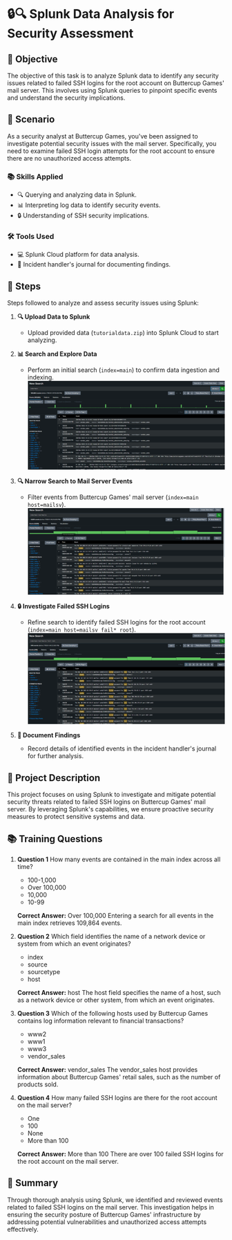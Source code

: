 # 🔒🔍 Splunk Data Analysis for Security Assessment

## 🎯 Objective
The objective of this task is to analyze Splunk data to identify any security issues related to failed SSH logins for the root account on Buttercup Games' mail server. This involves using Splunk queries to pinpoint specific events and understand the security implications.

## 📖 Scenario
As a security analyst at Buttercup Games, you've been assigned to investigate potential security issues with the mail server. Specifically, you need to examine failed SSH login attempts for the root account to ensure there are no unauthorized access attempts.

### 📚 Skills Applied
- 🔍 Querying and analyzing data in Splunk.
- 📊 Interpreting log data to identify security events.
- 🔒 Understanding of SSH security implications.

### 🛠️ Tools Used
- 💻 Splunk Cloud platform for data analysis.
- 📝 Incident handler's journal for documenting findings.

## 📝 Steps
Steps followed to analyze and assess security issues using Splunk:

1. **🔍 Upload Data to Splunk**
   - Upload provided data (`tutorialdata.zip`) into Splunk Cloud to start analyzing.

2. **📊 Search and Explore Data**
   - Perform an initial search (`index=main`) to confirm data ingestion and indexing.
   ![Step 2](1.png)

3. **🔍 Narrow Search to Mail Server Events**
   - Filter events from Buttercup Games' mail server (`index=main host=mailsv`).
   ![Step 3](2.png)

4. **🔒 Investigate Failed SSH Logins**
   - Refine search to identify failed SSH logins for the root account (`index=main host=mailsv fail* root`).
   ![Step 4](3.png)

5. **📝 Document Findings**
   - Record details of identified events in the incident handler's journal for further analysis.

## 📜 Project Description
This project focuses on using Splunk to investigate and mitigate potential security threats related to failed SSH logins on Buttercup Games' mail server. By leveraging Splunk's capabilities, we ensure proactive security measures to protect sensitive systems and data.

## 📚 Training Questions

1. **Question 1**
   How many events are contained in the main index across all time?
   - 100-1,000
   - Over 100,000
   - 10,000
   - 10-99
   
   **Correct Answer:** Over 100,000
   Entering a search for all events in the main index retrieves 109,864 events.

2. **Question 2**
   Which field identifies the name of a network device or system from which an event originates?
   - index
   - source
   - sourcetype
   - host
   
   **Correct Answer:** host
   The host field specifies the name of a host, such as a network device or other system, from which an event originates.

3. **Question 3**
   Which of the following hosts used by Buttercup Games contains log information relevant to financial transactions?
   - www2
   - www1
   - www3
   - vendor_sales
   
   **Correct Answer:** vendor_sales
   The vendor_sales host provides information about Buttercup Games' retail sales, such as the number of products sold.

4. **Question 4**
   How many failed SSH logins are there for the root account on the mail server?
   - One
   - 100
   - None
   - More than 100
   
   **Correct Answer:** More than 100
   There are over 100 failed SSH logins for the root account on the mail server.


## 📄 Summary
Through thorough analysis using Splunk, we identified and reviewed events related to failed SSH logins on the mail server. This investigation helps in ensuring the security posture of Buttercup Games' infrastructure by addressing potential vulnerabilities and unauthorized access attempts effectively.
